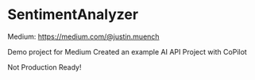 # SentimentAnalyzer

Medium: https://medium.com/@justin.muench

Demo project for Medium
Created an example AI API Project with CoPilot

Not Production Ready!
